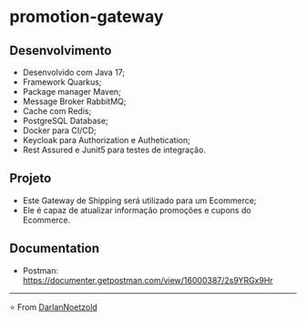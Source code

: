 # promotion-gateway
 
## Desenvolvimento
* Desenvolvido com Java 17;
* Framework Quarkus;
* Package manager Maven;
* Message Broker RabbitMQ;
* Cache com Redis;
* PostgreSQL Database;
* Docker para CI/CD;
* Keycloak para Authorization e Authetication;
* Rest Assured e Junit5 para testes de integração.

## Projeto
* Este Gateway de Shipping será utilizado para um Ecommerce;
* Ele é capaz de atualizar informação promoções e cupons do Ecommerce.

## Documentation
* Postman: https://documenter.getpostman.com/view/16000387/2s9YRGx9Hr

---

⭐️ From [DarlanNoetzold](https://github.com/DarlanNoetzold)
